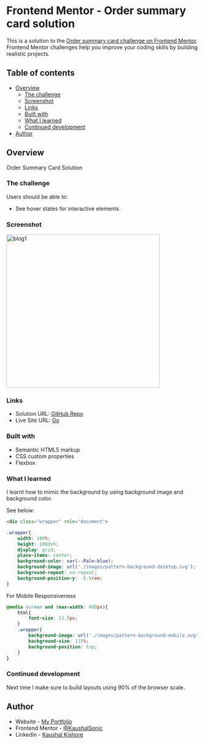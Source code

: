 # Frontend Mentor - Order summary card solution

This is a solution to the [Order summary card challenge on Frontend Mentor](https://www.frontendmentor.io/challenges/order-summary-component-QlPmajDUj). Frontend Mentor challenges help you improve your coding skills by building realistic projects. 

## Table of contents

- [Overview](#overview)
  - [The challenge](#the-challenge)
  - [Screenshot](#screenshot)
  - [Links](#links)
  - [Built with](#built-with)
  - [What I learned](#what-i-learned)
  - [Continued development](#continued-development)
- [Author](#author)



## Overview

Order Summary Card Solution

### The challenge

Users should be able to:

- See hover states for interactive elements

### Screenshot
<img width="400" alt="blog1" src="https://github.com/KaushalSonic/Frontend-Mentor/assets/88739514/94548c50-c143-4047-bf6b-130ef817f70b">

### Links

- Solution URL: [GitHub Repo](https://github.com/KaushalSonic/Frontend-Mentor/tree/main/Newbie%20Challenges/order-summary-component)
- Live Site URL: [Go](https://order-summary-component-sigma-ten.vercel.app/)


### Built with

- Semantic HTML5 markup
- CSS custom properties
- Flexbox


### What I learned

I learnt how to mimic the background by using background image and background color.

See below:

```html
<div class="wrapper" role="document">
```
```css
.wrapper{
    width: 100%;
    height: 100dvh;
    display: grid;
    place-items: center;
    background-color: var(--Pale-blue);
    background-image: url('./images/pattern-background-desktop.svg');
    background-repeat: no-repeat;
    background-position-y: -5.5rem;
}
```
For Mobile Responsiveness

```css
@media screen and (max-width: 400px){
    html{
        font-size: 13.5px;
    }
    .wrapper{
        background-image: url('./images/pattern-background-mobile.svg');
        background-size: 115%;
        background-position: top;
    }
}
```

### Continued development

Next time I make sure to build layouts using 90% of the browser scale.


## Author

- Website - [My Portfolio](https://my-portfolio-one-one.vercel.app/)
- Frontend Mentor - [@KaushalSonic](https://www.frontendmentor.io/profile/KaushalSonic)
- Linkedin - [Kaushal Kishore](https://www.linkedin.com/in/kaushal-kishore-b373111a8/)

